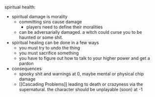 spiritual health:
- spiritual damage is morality
	- committing sins cause damage
		- players need to define their moralities
	- can be adversarially damaged. a witch could curse you to be haunted or some shit.
- spiritual healing can be done in a few ways
	- you must try to undo the thing
	- you must sacrifice something
	- you have to figure out how to talk to your higher power and get a pardon
- consequences
	- spooky shit and warnings at 0, maybe mental or physical chip damage
	- [[Cascading Problems]] leading to death or crazyness via the supernatural. the character should be unplayable (soon) at -1
